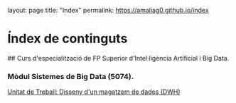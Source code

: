 layout: page
title: "Index"
permalink: https://amaliag0.github.io/index

# Índex de continguts

## Curs d'especialització de FP Superior d'Intel·ligència Artificial i Big Data.
### Mòdul Sistemes de Big Data (5074). 
[Unitat de Treball: Disseny d'un magatzem de dades (DWH)](https://amaliag0.github.io/fp-ia-bigdata)

